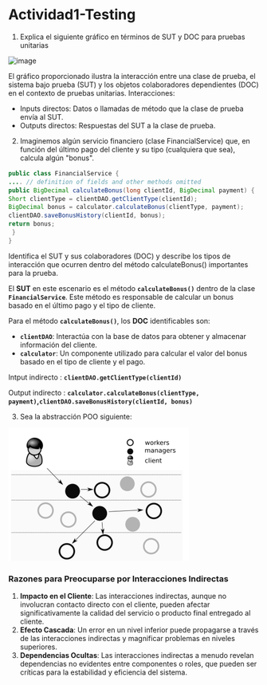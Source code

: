 # Actividad1-Testing

1. Explica el siguiente gráfico en términos de SUT y DOC para pruebas unitarias

![image](/images/Untitled.png)

El gráfico proporcionado ilustra la interacción entre una clase de prueba, el sistema bajo prueba (SUT) y los objetos colaboradores dependientes (DOC) en el contexto de pruebas unitarias.
Interacciones:

- Inputs directos: Datos o llamadas de método que la clase de prueba envía al SUT.
- Outputs directos: Respuestas del SUT a la clase de prueba.
2. Imaginemos algún servicio financiero (clase FinancialService) que, en función del último pago del cliente y su tipo (cualquiera que sea), calcula algún "bonus".

```java
public class FinancialService {
.... // definition of fields and other methods omitted
public BigDecimal calculateBonus(long clientId, BigDecimal payment) {
Short clientType = clientDAO.getClientType(clientId);
BigDecimal bonus = calculator.calculateBonus(clientType, payment);
clientDAO.saveBonusHistory(clientId, bonus);
return bonus;
 }
}
```

Identifica el SUT y sus colaboradores (DOC) y describe los tipos de interacción que ocurren
dentro del método calculateBonus() importantes para la prueba.

El **SUT** en este escenario es el método **`calculateBonus()`** dentro de la clase **`FinancialService`**. Este método es responsable de calcular un bonus basado en el último pago y el tipo de cliente.

Para el método **`calculateBonus()`**, los **DOC** identificables son:

- **`clientDAO`**: Interactúa con la base de datos para obtener y almacenar información del cliente.
- **`calculator`**: Un componente utilizado para calcular el valor del bonus basado en el tipo de cliente y el pago.

Intput indirecto : **`clientDAO.getClientType(clientId)`**

Output indirecto : **`calculator.calculateBonus(clientType, payment)`,`clientDAO.saveBonusHistory(clientId, bonus)`**

3. Sea la abstracción POO siguiente: 

![Untitled](images/Untitled%201.png)

### **Razones para Preocuparse por Interacciones Indirectas**

1. **Impacto en el Cliente**: Las interacciones indirectas, aunque no involucran contacto directo con el cliente, pueden afectar significativamente la calidad del servicio o producto final entregado al cliente.
2. **Efecto Cascada**: Un error en un nivel inferior puede propagarse a través de las interacciones indirectas y magnificar problemas en niveles superiores.
3. **Dependencias Ocultas**: Las interacciones indirectas a menudo revelan dependencias no evidentes entre componentes o roles, que pueden ser críticas para la estabilidad y eficiencia del sistema.